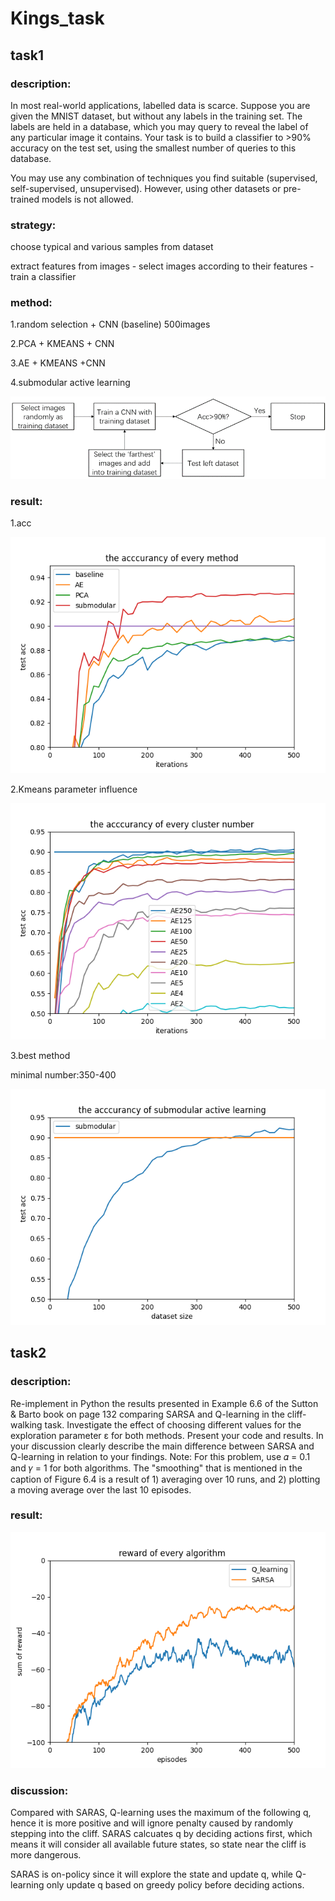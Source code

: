 # Kings_task
## task1
### description: 
In most real-world applications, labelled data is scarce. Suppose you are given the MNIST dataset, but without any labels in the training set. The labels are held in a database,
which you may query to reveal the label of any particular image it contains. Your task is to build a classifier
to >90% accuracy on the test set, using the smallest number of queries to this database.

You may use any combination of techniques you find suitable (supervised, self-supervised, unsupervised).
However, using other datasets or pre-trained models is not allowed.

### strategy:
choose typical and various samples from dataset

extract features from images - select images according to their features - train a classifier

### method:
1.random selection + CNN (baseline) 500images

2.PCA + KMEANS + CNN

3.AE + KMEANS +CNN

4.submodular active learning

![diagram](https://github.com/zixichen007115/Kings_task/blob/main/diagram.png "diagram")

### result:
1.acc

![test_acc](https://github.com/zixichen007115/Kings_task/blob/main/method_acc.png "the acccurancy of every method")

2.Kmeans parameter influence

![cluster_acc](https://github.com/zixichen007115/Kings_task/blob/main/cluster_acc.png "the acccurancy of every cluster number")


3.best method

minimal number:350-400

![best](https://github.com/zixichen007115/Kings_task/blob/main/best.png "best method")

## task2
### description: 
Re-implement in Python the results presented in Example 6.6 of the Sutton & Barto book on page 132
comparing SARSA and Q-learning in the cliff-walking task. Investigate the effect of choosing different values
for the exploration parameter ε for both methods. Present your code and results. In your discussion clearly
describe the main difference between SARSA and Q-learning in relation to your findings.
Note: For this problem, use 𝛼 = 0.1 and 𝛾 = 1 for both algorithms. The "smoothing" that is mentioned in the
caption of Figure 6.4 is a result of 1) averaging over 10 runs, and 2) plotting a moving average over the last
10 episodes.

### result:

![test_acc](https://github.com/zixichen007115/Kings_task/blob/main/reward.png "reward")

### discussion:
Compared with SARAS, Q-learning uses the maximum of the following q, hence it is more positive and will ignore penalty caused by randomly stepping into the cliff.
SARAS calcuates q by deciding actions first, which means it will consider all available future states, so state near the cliff is more dangerous.

SARAS is on-policy since it will explore the state and update q, while Q-learning only update q based on greedy policy before deciding actions.
